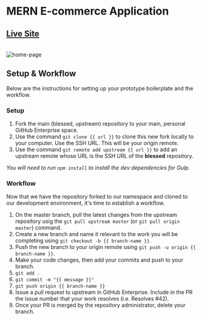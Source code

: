 # MERN E-commerce Application<br/>
## [Live Site](https://moka-shop.herokuapp.com)<br/>
<br/><img src="https://user-images.githubusercontent.com/75446003/164995320-433e164e-1b8f-4519-b4de-36bff21a4a47.png" alt="home-page" />


## Setup & Workflow
Below are the instructions for setting up your prototype boilerplate and the workflow.

### Setup
1. Fork the main (blessed, upstream) repository to your main, personal GitHub Enterprise space.
2. Use the command `git clone {{ url }}` to clone this new fork locally to your computer.  Use the SSH URL.  This will be your origin remote.
3. Use the command `git remote add upstream {{ url }}` to add an upstream remote whose URL is the SSH URL of the **blessed** repository.

*You will need to run `npm install` to install the dev dependencies for Gulp.*

### Workflow
Now that we have the repository forked to our namespace and cloned to our development environment, it's time to establish a workflow.

1. On the master branch, pull the latest changes from the upstream repository usig the `git pull upstream master` (or `git pull origin master`) command.
2. Create a new branch and name it relevant to the work you will be completing using `git checkout -b {{ branch-name }}`.
3. Push the new branch to your origin remote using `git push -u origin {{ branch-name }}`.
4. Make your code changes, then add your commits and push to your branch.
  1. `git add .`
  2. `git commit -m "{{ message }}"`
  3. `git push origin {{ branch-name }}`
5. Issue a pull request to upstream in GitHub Enterprise.  Include in the PR the issue number that your work resolves (i.e. Resolves #42).
6. Once your PR is merged by the repository administrator, delete your branch.
